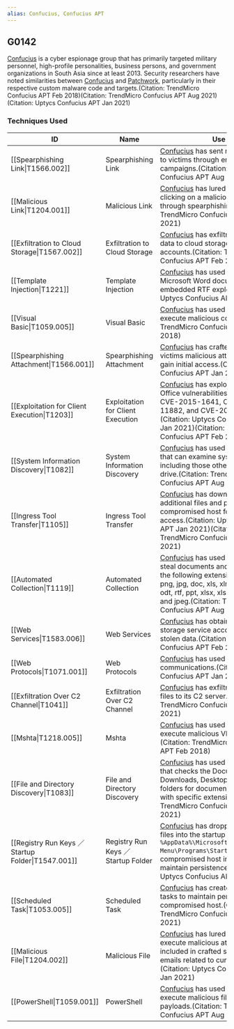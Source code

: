 ```yaml
---
alias: Confucius, Confucius APT
---
```


## G0142

[Confucius](https://attack.mitre.org/groups/G0142) is a cyber espionage group that has primarily targeted military personnel, high-profile personalities, business persons, and government organizations in South Asia since at least 2013. Security researchers have noted similarities between [Confucius](https://attack.mitre.org/groups/G0142) and [Patchwork](https://attack.mitre.org/groups/G0040), particularly in their respective custom malware code and targets.(Citation: TrendMicro Confucius APT Feb 2018)(Citation: TrendMicro Confucius APT Aug 2021)(Citation: Uptycs Confucius APT Jan 2021)


### Techniques Used

| ID | Name | Use |
| --- | --- | --- |
| [[Spearphishing Link\|T1566.002]] | Spearphishing Link | [Confucius](https://attack.mitre.org/groups/G0142) has sent malicious links to victims through email campaigns.(Citation: TrendMicro Confucius APT Aug 2021) |
| [[Malicious Link\|T1204.001]] | Malicious Link | [Confucius](https://attack.mitre.org/groups/G0142) has lured victims into clicking on a malicious link sent through spearphishing.(Citation: TrendMicro Confucius APT Aug 2021) |
| [[Exfiltration to Cloud Storage\|T1567.002]] | Exfiltration to Cloud Storage | [Confucius](https://attack.mitre.org/groups/G0142) has exfiltrated victim data to cloud storage service accounts.(Citation: TrendMicro Confucius APT Feb 2018) |
| [[Template Injection\|T1221]] | Template Injection | [Confucius](https://attack.mitre.org/groups/G0142) has used a weaponized Microsoft Word document with an embedded RTF exploit.(Citation: Uptycs Confucius APT Jan 2021) |
| [[Visual Basic\|T1059.005]] | Visual Basic | [Confucius](https://attack.mitre.org/groups/G0142) has used VBScript to execute malicious code.(Citation: TrendMicro Confucius APT Feb 2018) |
| [[Spearphishing Attachment\|T1566.001]] | Spearphishing Attachment | [Confucius](https://attack.mitre.org/groups/G0142) has crafted and sent victims malicious attachments to gain initial access.(Citation: Uptycs Confucius APT Jan 2021) |
| [[Exploitation for Client Execution\|T1203]] | Exploitation for Client Execution | [Confucius](https://attack.mitre.org/groups/G0142) has exploited Microsoft Office vulnerabilities, including CVE-2015-1641, CVE-2017-11882, and CVE-2018-0802.(Citation: Uptycs Confucius APT Jan 2021)(Citation: TrendMicro Confucius APT Feb 2018) |
| [[System Information Discovery\|T1082]] | System Information Discovery | [Confucius](https://attack.mitre.org/groups/G0142) has used a file stealer that can examine system drives, including those other than the C drive.(Citation: TrendMicro Confucius APT Aug 2021) |
| [[Ingress Tool Transfer\|T1105]] | Ingress Tool Transfer | [Confucius](https://attack.mitre.org/groups/G0142) has downloaded additional files and payloads onto a compromised host following initial access.(Citation: Uptycs Confucius APT Jan 2021)(Citation: TrendMicro Confucius APT Aug 2021) |
| [[Automated Collection\|T1119]] | Automated Collection | [Confucius](https://attack.mitre.org/groups/G0142) has used a file stealer to steal documents and images with the following extensions: txt, pdf, png, jpg, doc, xls, xlm, odp, ods, odt, rtf, ppt, xlsx, xlsm, docx, pptx, and jpeg.(Citation: TrendMicro Confucius APT Aug 2021) |
| [[Web Services\|T1583.006]] | Web Services | [Confucius](https://attack.mitre.org/groups/G0142) has obtained cloud storage service accounts to host stolen data.(Citation: TrendMicro Confucius APT Feb 2018) |
| [[Web Protocols\|T1071.001]] | Web Protocols | [Confucius](https://attack.mitre.org/groups/G0142) has used HTTP for C2 communications.(Citation: Uptycs Confucius APT Jan 2021) |
| [[Exfiltration Over C2 Channel\|T1041]] | Exfiltration Over C2 Channel | [Confucius](https://attack.mitre.org/groups/G0142) has exfiltrated stolen files to its C2 server.(Citation: TrendMicro Confucius APT Aug 2021) |
| [[Mshta\|T1218.005]] | Mshta | [Confucius](https://attack.mitre.org/groups/G0142) has used mshta.exe to execute malicious VBScript.(Citation: TrendMicro Confucius APT Feb 2018)  |
| [[File and Directory Discovery\|T1083]] | File and Directory Discovery | [Confucius](https://attack.mitre.org/groups/G0142) has used a file stealer that checks the Document, Downloads, Desktop, and Picture folders for documents and images with specific extensions.(Citation: TrendMicro Confucius APT Aug 2021) |
| [[Registry Run Keys ／ Startup Folder\|T1547.001]] | Registry Run Keys ／ Startup Folder | [Confucius](https://attack.mitre.org/groups/G0142) has dropped malicious files into the startup folder `%AppData%\Microsoft\Windows\Start Menu\Programs\Startup` on a compromised host in order to maintain persistence.(Citation: Uptycs Confucius APT Jan 2021) |
| [[Scheduled Task\|T1053.005]] | Scheduled Task | [Confucius](https://attack.mitre.org/groups/G0142) has created scheduled tasks to maintain persistence on a compromised host.(Citation: TrendMicro Confucius APT Aug 2021) |
| [[Malicious File\|T1204.002]] | Malicious File | [Confucius](https://attack.mitre.org/groups/G0142) has lured victims to execute malicious attachments included in crafted spearphishing emails related to current topics.(Citation: Uptycs Confucius APT Jan 2021) |
| [[PowerShell\|T1059.001]] | PowerShell | [Confucius](https://attack.mitre.org/groups/G0142) has used PowerShell to execute malicious files and payloads.(Citation: TrendMicro Confucius APT Aug 2021) |
